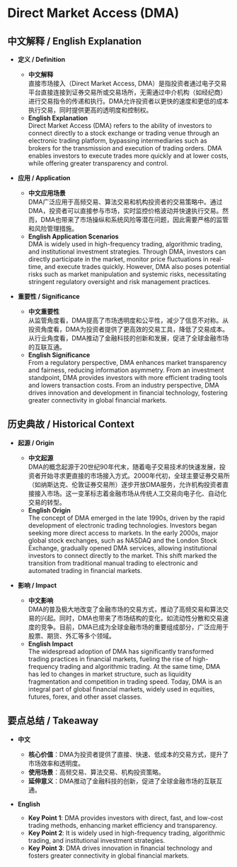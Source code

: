 # Direct Market Access (DMA)

## 中文解释 / English Explanation

* **定义 / Definition**  
  - **中文解释**  
    直接市场接入（Direct Market Access, DMA）是指投资者通过电子交易平台直接连接到证券交易所或交易场所，无需通过中介机构（如经纪商）进行交易指令的传递和执行。DMA允许投资者以更快的速度和更低的成本执行交易，同时提供更高的透明度和控制权。  
  - **English Explanation**  
    Direct Market Access (DMA) refers to the ability of investors to connect directly to a stock exchange or trading venue through an electronic trading platform, bypassing intermediaries such as brokers for the transmission and execution of trading orders. DMA enables investors to execute trades more quickly and at lower costs, while offering greater transparency and control.

* **应用 / Application**  
  - **中文应用场景**  
    DMA广泛应用于高频交易、算法交易和机构投资者的交易策略中。通过DMA，投资者可以直接参与市场，实时监控价格波动并快速执行交易。然而，DMA也带来了市场操纵和系统风险等潜在问题，因此需要严格的监管和风险管理措施。  
  - **English Application Scenarios**  
    DMA is widely used in high-frequency trading, algorithmic trading, and institutional investment strategies. Through DMA, investors can directly participate in the market, monitor price fluctuations in real-time, and execute trades quickly. However, DMA also poses potential risks such as market manipulation and systemic risks, necessitating stringent regulatory oversight and risk management practices.

* **重要性 / Significance**  
  - **中文重要性**  
    从监管角度看，DMA提高了市场透明度和公平性，减少了信息不对称。从投资角度看，DMA为投资者提供了更高效的交易工具，降低了交易成本。从行业角度看，DMA推动了金融科技的创新和发展，促进了全球金融市场的互联互通。  
  - **English Significance**  
    From a regulatory perspective, DMA enhances market transparency and fairness, reducing information asymmetry. From an investment standpoint, DMA provides investors with more efficient trading tools and lowers transaction costs. From an industry perspective, DMA drives innovation and development in financial technology, fostering greater connectivity in global financial markets.

## 历史典故 / Historical Context

* **起源 / Origin**  
  - **中文起源**  
    DMA的概念起源于20世纪90年代末，随着电子交易技术的快速发展，投资者开始寻求更直接的市场接入方式。2000年代初，全球主要证券交易所（如纳斯达克、伦敦证券交易所）逐步开放DMA服务，允许机构投资者直接接入市场。这一变革标志着金融市场从传统人工交易向电子化、自动化交易的转型。  
  - **English Origin**  
    The concept of DMA emerged in the late 1990s, driven by the rapid development of electronic trading technologies. Investors began seeking more direct access to markets. In the early 2000s, major global stock exchanges, such as NASDAQ and the London Stock Exchange, gradually opened DMA services, allowing institutional investors to connect directly to the market. This shift marked the transition from traditional manual trading to electronic and automated trading in financial markets.

* **影响 / Impact**  
  - **中文影响**  
    DMA的普及极大地改变了金融市场的交易方式，推动了高频交易和算法交易的兴起。同时，DMA也带来了市场结构的变化，如流动性分散和交易速度的竞争。目前，DMA已成为全球金融市场的重要组成部分，广泛应用于股票、期货、外汇等多个领域。  
  - **English Impact**  
    The widespread adoption of DMA has significantly transformed trading practices in financial markets, fueling the rise of high-frequency trading and algorithmic trading. At the same time, DMA has led to changes in market structure, such as liquidity fragmentation and competition in trading speed. Today, DMA is an integral part of global financial markets, widely used in equities, futures, forex, and other asset classes.

## 要点总结 / Takeaway

* **中文**  
  - **核心价值**：DMA为投资者提供了直接、快速、低成本的交易方式，提升了市场效率和透明度。  
  - **使用场景**：高频交易、算法交易、机构投资策略。  
  - **延伸意义**：DMA推动了金融科技的创新，促进了全球金融市场的互联互通。  

* **English**  
  - **Key Point 1**: DMA provides investors with direct, fast, and low-cost trading methods, enhancing market efficiency and transparency.  
  - **Key Point 2**: It is widely used in high-frequency trading, algorithmic trading, and institutional investment strategies.  
  - **Key Point 3**: DMA drives innovation in financial technology and fosters greater connectivity in global financial markets.